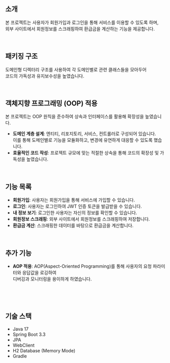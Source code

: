 ## 소개
본 프로젝트는 사용자가 회원가입과 로그인을 통해 서비스를 이용할 수 있도록 하며,<br/>
외부 사이트에서 회원정보를 스크래핑하여 환급금을 계산하는 기능을 제공합니다.
&nbsp;

&nbsp;


## 패키징 구조
도메인형 디렉터리 구조를 사용하여 각 도메인별로 관련 클래스들을 모아두어 <br/>
코드의 가독성과 유지보수성을 높였습니다.
&nbsp;

&nbsp;




## 객체지향 프로그래밍 (OOP) 적용
본 프로젝트는 OOP 원칙을 준수하여 상속과 인터페이스를 활용해 확장성을 높였습니다.

 - **도메인 계층 설계**: 엔티티, 리포지토리, 서비스, 컨트롤러로 구성되어 있습니다.<br/> 이를 통해 도메인별로 기능을 모듈화하고, 변경에 유연하게 대응할 수 있도록 했습니다.
 - **효율적인 코드 작성**: 프로젝트 규모에 맞는 적절한 상속을 통해 코드의 확장성 및 가독성을 높였습니다.
&nbsp;

&nbsp;


## 기능 목록
 - **회원가입**: 사용자는 회원가입을 통해 서비스에 가입할 수 있습니다.
 - **로그인**: 사용자는 로그인하여 JWT 인증 토큰을 발급받을 수 있습니다.
 - **내 정보 보기**: 로그인한 사용자는 자신의 정보를 확인할 수 있습니다.
 - **회원정보 스크래핑**: 외부 사이트에서 회원정보를 스크래핑하여 저장합니다.
 - **환급금 계산**: 스크래핑한 데이터를 바탕으로 환급금을 계산합니다.
&nbsp;

&nbsp;


## 추가 기능 
 - **AOP 적용**: AOP(Aspect-Oriented Programming)를 통해 사용자의 요청 파라미터와 응답값을 로깅하여<br/> 디버깅과 모니터링을 용이하게 하였습니다.

&nbsp;

&nbsp;


## 기술 스택
- Java 17
- Spring Boot 3.3
- JPA
- WebClient
- H2 Database (Memory Mode)
- Gradle

